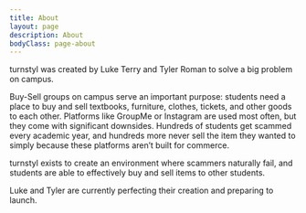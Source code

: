 ```yaml
---
title: About
layout: page
description: About
bodyClass: page-about
---
```


turnstyl was created by Luke Terry and Tyler Roman to solve a big problem on campus.

Buy-Sell groups on campus serve an important purpose: students need a place to buy and sell textbooks, furniture, clothes, tickets, and other goods to each other. Platforms like GroupMe or Instagram are used most often, but they come with significant downsides. Hundreds of students get scammed every academic year, and hundreds more never sell the item they wanted to simply because these platforms aren’t built for commerce.

turnstyl exists to create an environment where scammers naturally fail, and students are able to effectively buy and sell items to other students.

Luke and Tyler are currently perfecting their creation and preparing to launch.